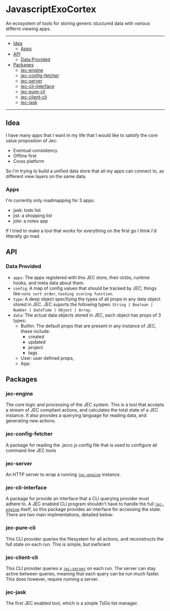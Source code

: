 # JavascriptExoCortex

An ecosystem of tools for storing generic stuctured data with various differnt viewing apps.

---

<!-- vim-markdown-toc GFM -->
* [Idea](#idea)
	* [Apps](#apps)
* [API](#api)
	* [Data Provided](#data-provided)
* [Packages](#packages)
	* [jec-engine](#jec-engine)
	* [jec-config-fetcher](#jec-config-fetcher)
	* [jec-server](#jec-server)
	* [jec-cli-interface](#jec-cli-interface)
	* [jec-pure-cli](#jec-pure-cli)
	* [jec-client-cli](#jec-client-cli)
	* [jec-jask](#jec-jask)

<!-- vim-markdown-toc -->

---

## Idea
I have many apps that I want in my life that I would like to satisfy the core value proposition of Jec: 

+ Eventual consistency
+ Offline first
+ Cross platform

So I'm trying to build a unified data store that all my apps can connect to, as different view layers on the same data.

### Apps
I'm currently only roadmapping for 3 apps:
+ jask: todo list
+ jist: a shopping list
+ jote: a notes app

If I tried to make a tool that works for everything on the first go I think I'd litterally go mad.

## API
### Data Provided

+ `apps`: The apps registered with this JEC store, their `UUID`s, runtime hooks, and meta data about them.
+ `config`: A map of config values that should be tracked by JEC; things like `note sort order`, `tasking scoring function`.
+ `type`: A deep object specifying the types of all props in any data object stored in JEC. JEC suports the following types: `String | Boolean | Number | DateTime | Object | Array`.
+ `data`: The actual data objects stored in JEC, each object has props of 3 types:
	+ Builtin: The default props that are present in any instance of JEC, these include:
		+ created
		+ updated
		+ project
		+ tags
	+ User: user defined props, 
	+ App:

## Packages

### jec-engine
The core logic and processing of the JEC system.
This is a tool that accepts a stream of JEC compliant actions, and calculates the total state of a JEC instance. It also provides a querying language for reading data, and generating new actions.

### jec-config-fetcher
A package for reading the .jecrc.js config file that is used to configure all command line JEC tools

### jec-server
An HTTP server to wrap a running [`jec-engine`](#jec-engine) instance.

### jec-cli-interface
A package for provide an interface that a CLI querying provider must adhere to.
A JEC enabled CLI program shouldn't have to handle the full [`jec-engine`](#jec-engine) itself, so this package provides an interface for accessing the state.
There are two main implmentations, detailed below:

### jec-pure-cli
This CLI provider queries the filesystem for all actions, and reconstructs the full state on each run. This is simple, but ineficient

### jec-client-cli
This CLI provider queries a [`jec-server`](#jec-server) on each run. The server can stay active between queries, meaning that each query can be run much faster. This does however, require running a server.

### jec-jask
The first JEC enabled tool, which is a simple ToDo list manager.

